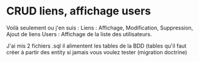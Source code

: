 # CRUD liens, affichage users

Voilà seulement ou j'en suis :
Liens : Affichage, Modification, Suppression, Ajout de liens
Users : Affichage de la liste des utilisateurs.

J'ai mis 2 fichiers .sql il alimentent les tables de la BDD (tables qu'il faut créer à partir des entity si jamais vous voulez tester (migration doctrine)